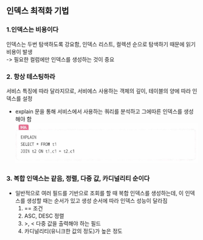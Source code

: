 ## 인덱스 최적화 기법

### 1.인덱스는 비용이다

인덱스는 두번 탐색하도록 강요함, 인덱스 리스트, 컬렉션 순으로 탐색하기 때문에 읽기 비용이 발생  
-> 필요한 컬럼에만 인덱스를 생성하는 것이 중요

### 2. 항상 테스팅하라

서비스 특징에 따라 달라지므로, 서비에스 사용하는 객체의 깊이, 테이블의 양에 따라 인덱스를 설정

- explain 문을 통해 서비스에서 사용하는 쿼리를 분석하고 그에따른 인덱스를 생성해야 함
  ![alt text](./images/51-explain-query.png)

### 3. 복합 인덱스는 같음, 정렬, 다중 값, 카디널리티 순이다

- 일반적으로 여러 필드를 기반으로 조회를 할 때 복합 인덱스를 생성하는데, 이 인덱스를 생성할 때는
  순서가 있고 생성 순서에 따라 인덱스 성능이 달라짐
  1. == 조건
  2. ASC, DESC 정렬
  3. \>, \< 다중 값을 출력해야 하는 필드
  4. 카디널리티(유니크한 값의 정도)가 높은 정도
